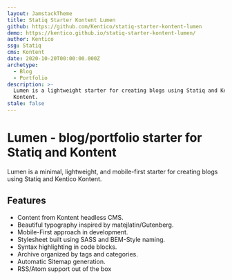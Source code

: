 ```yaml
---
layout: JamstackTheme
title: Statiq Starter Kontent Lumen
github: https://github.com/Kentico/statiq-starter-kontent-lumen
demo: https://kentico.github.io/statiq-starter-kontent-lumen/
author: Kentico
ssg: Statiq
cms: Kontent
date: 2020-10-20T00:00:00.000Z
archetype:
  - Blog
  - Portfolio
description: >-
  Lumen is a lightweight starter for creating blogs using Statiq and Kentico
  Kontent.
stale: false
---
```


# Lumen - blog/portfolio starter for Statiq and Kontent

Lumen is a minimal, lightweight, and mobile-first starter for creating blogs using Statiq and Kentico Kontent.

## Features

* Content from Kontent headless CMS.
* Beautiful typography inspired by matejlatin/Gutenberg.
* Mobile-First approach in development.
* Stylesheet built using SASS and BEM-Style naming.
* Syntax highlighting in code blocks.
* Archive organized by tags and categories.
* Automatic Sitemap generation.
* RSS/Atom support out of the box
